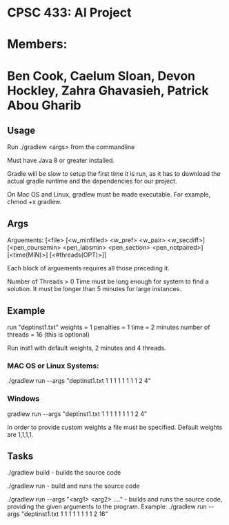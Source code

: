 # CPSC 433: AI Project
# Members:
# Ben Cook, Caelum Sloan, Devon Hockley, Zahra Ghavasieh, Patrick Abou Gharib


## Usage
Run ./gradlew \<args> from the commandline 

Must have Java 8 or greater installed.

Gradle will be slow to setup the first time it is run, as it has to download the actual gradle runtime and the dependencies for our project.

On Mac OS and Linux,  gradlew must be made executable. For example, chmod +x gradlew.


## Args

Arguements: [\<file\> [\<w_minfilled\> \<w_pref\> \<w_pair\> \<w_secdiff\>] [\<pen_coursemin> \<pen_labsmin> \<pen_section> \<pen_notpaired>] [\<time(MIN)>] [\<#threads(OPT)>]]

Each block of arguements requires all those preceding it.

Number of Threads > 0
Time must be long enough for system to find a solution. It must be longer than 5 minutes for large instances.


## Example

run "deptinst1.txt"
weights = 1
penalties = 1
time = 2 minutes
number of threads = 16 (this is optional)

Run inst1 with default weights, 2 minutes and 4 threads.


### MAC OS or Linux Systems:
./gradlew run --args "deptinst1.txt 1 1 1 1 1 1 1 1 2 4"

### Windows
gradlew run --args "deptinst1.txt 1 1 1 1 1 1 1 1 2 4"


In order to provide custom weights a file must be specified. Default weights are 1,1,1,1.


## Tasks
./gradlew build - builds the source code

./gradlew run - build and runs the source code

./gradlew run --args "\<arg1\> \<arg2\> ...." - builds and runs the source code, providing the given arguments to the program. Example: ./gradlew run --args "deptinst1.txt 1 1 1 1 1 1 1 1 2 16"
